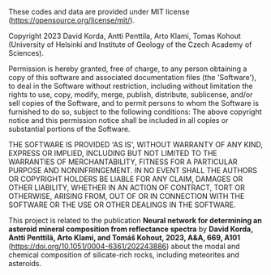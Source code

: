 These codes and data are provided under MIT license (https://opensource.org/license/mit/).

Copyright 2023 David Korda, Antti Penttila, Arto Klami, Tomas Kohout (University of Helsinki and Institute of Geology of the Czech Academy of Sciences).

Permission is hereby granted, free of charge, to any person obtaining a copy of this software and associated documentation files (the 'Software'), to deal in the Software without restriction, including without limitation the rights to use, copy, modify, merge, publish, distribute, sublicense, and/or sell copies of the Software, and to permit persons to whom the Software is furnished to do so, subject to the following conditions: The above copyright notice and this permission notice shall be included in all copies or substantial portions of the Software.

THE SOFTWARE IS PROVIDED 'AS IS', WITHOUT WARRANTY OF ANY KIND, EXPRESS OR IMPLIED, INCLUDING BUT NOT LIMITED TO THE WARRANTIES OF MERCHANTABILITY, FITNESS FOR A PARTICULAR PURPOSE AND NONINFRINGEMENT. IN NO EVENT SHALL THE AUTHORS OR COPYRIGHT HOLDERS BE LIABLE FOR ANY CLAIM, DAMAGES OR OTHER LIABILITY, WHETHER IN AN ACTION OF CONTRACT, TORT OR OTHERWISE, ARISING FROM, OUT OF OR IN CONNECTION WITH THE SOFTWARE OR THE USE OR OTHER DEALINGS IN THE SOFTWARE.

This project is related to the publication **Neural network for determining an asteroid mineral composition from reflectance spectra** by **David Korda, Antti Penttilä, Arto Klami, and Tomáš Kohout, 2023, A&A, 669, A101** (https://doi.org/10.1051/0004-6361/202243886) about the modal and chemical composition of silicate-rich rocks, including meteorites and asteroids.

